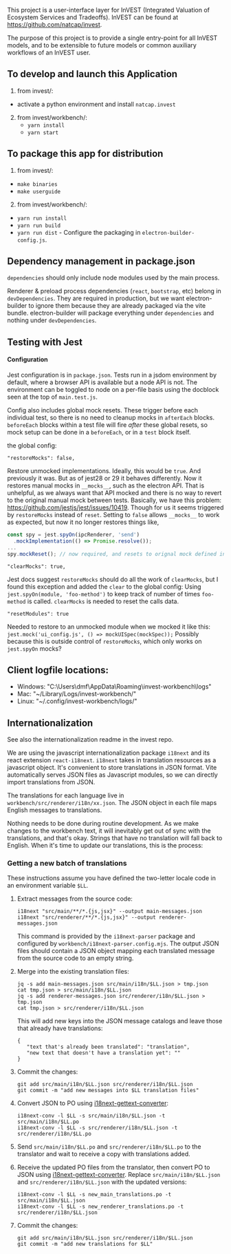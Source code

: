 This project is a user-interface layer for InVEST (Integrated Valuation of
Ecosystem Services and Tradeoffs).
InVEST can be found at https://github.com/natcap/invest.

The purpose of this project is to provide a single entry-point for all
InVEST models, and to be extensible to future models or common auxiliary
workflows of an InVEST user.

## To develop and launch this Application
1. from invest/:
  - activate a python environment and install `natcap.invest`
2. from invest/workbench/:
	- `yarn install`
	- `yarn start`

## To package this app for distribution
1. from invest/:
  - `make binaries`
  - `make userguide`
2. from invest/workbench/:
  - `yarn run install`
  - `yarn run build`
  - `yarn run dist`  - Configure the packaging in `electron-builder-config.js`.

## Dependency management in package.json
`dependencies` should only include node modules used by the main process.  

Renderer & preload process dependencies (`react`, `bootstrap`, etc) belong in `devDependencies`. 
They are required in production, but we want electron-builder to ignore them
because they are already packaged via the vite bundle.
electron-builder will package everything under `dependencies` and nothing under `devDependencies`.  

## Testing with Jest
#### Configuration
Jest configuration is in `package.json`.
Tests run in a jsdom environment by default, where a browser API is available
but a node API is not. The environment can be toggled to node on a per-file 
basis using the docblock seen at the top of `main.test.js`.

Config also includes global mock resets. These trigger before each individual test, 
so there is no need to cleanup mocks in `afterEach` blocks.
`beforeEach` blocks within a test file will fire _after_ these global resets,
so mock setup can be done in a `beforeEach`, or in a `test` block itself.

the global config:
```
"restoreMocks": false,
```
Restore unmocked implementations. Ideally, this would be `true`. And previously it was.
But as of jest28 or 29 it behaves differently. Now it restores manual mocks in `__mocks__`,
such as the electron API. That is unhelpful, as we always want that API mocked and there
is no way to revert to the original manual mock between tests. Basically, we have this problem:
https://github.com/jestjs/jest/issues/10419. Though for us it seems triggered by `restoreMocks`
instead of `reset`. Setting to `false` allows `__mocks__` to work as expected, but now it
no longer restores things like,
```javascript
const spy = jest.spyOn(ipcRenderer, 'send')
  .mockImplementation(() => Promise.resolve());
...
spy.mockReset(); // now required, and resets to orignal mock defined in __mocks__
```

```
"clearMocks": true,
```
Jest docs suggest `restoreMocks` should do all the work of `clearMocks`, 
but I found this exception and added the `clear` to the global config:
Using `jest.spyOn(module, 'foo-method')` to keep track of number of times
`foo-method` is called. `clearMocks` is needed to reset the calls data.
```
"resetModules": true
```
Needed to restore to an unmocked module when we mocked it like this:
`jest.mock('ui_config.js', () => mockUISpec(mockSpec));`
Possibly because this is outside control of `restoreMocks`, 
which only works on `jest.spyOn` mocks?

## Client logfile locations:
* Windows: "C:\Users\dmf\AppData\Roaming\invest-workbench\logs\"
* Mac: "\~/Library/Logs/invest-workbench/"
* Linux: "\~/.config/invest-workbench/logs/"

## Internationalization

See also the internationalization readme in the invest repo.

We are using the javascript internationalization package `i18next` and its react extension `react-i18next`. `i18next` takes in translation resources as a javascript object. It's convenient to store translations in JSON format. Vite automatically serves JSON files as Javascript modules, so we can directly import translations from JSON.

The translations for each language live in `workbench/src/renderer/i18n/xx.json`. The JSON object in each file maps English messages to translations.

Nothing needs to be done during routine development. As we make changes to the workbench text, it will inevitably get out of sync with the translations, and that's okay. Strings that have no translation will fall back to English. When it's time to update our translations, this is the process:


### Getting a new batch of translations
These instructions assume you have defined the two-letter locale code in an environment variable `$LL`.

1. Extract messages from the source code:
   ```
   i18next "src/main/**/*.{js,jsx}" --output main-messages.json
   i18next "src/renderer/**/*.{js,jsx}" --output renderer-messages.json
   ```
   This command is provided by the `i18next-parser` package and configured by `workbench/i18next-parser.config.mjs`. The output JSON files should contain a JSON object mapping each translated message from the source code to an empty string.

2. Merge into the existing translation files:
   ```
   jq -s add main-messages.json src/main/i18n/$LL.json > tmp.json
   cat tmp.json > src/main/i18n/$LL.json
   jq -s add renderer-messages.json src/renderer/i18n/$LL.json > tmp.json
   cat tmp.json > src/renderer/i18n/$LL.json
   ```
   This will add new keys into the JSON message catalogs and leave those that already have translations:
   ```
   {
      "text that's already been translated": "translation",
      "new text that doesn't have a translation yet": ""
   }
   ```

4. Commit the changes:
   ```
   git add src/main/i18n/$LL.json src/renderer/i18n/$LL.json
   git commit -m "add new messages into $LL translation files"
   ```
3. Convert JSON to PO using [i18next-gettext-converter](https://github.com/i18next/i18next-gettext-converter):
   ```
   i18next-conv -l $LL -s src/main/i18n/$LL.json -t src/main/i18n/$LL.po
   i18next-conv -l $LL -s src/renderer/i18n/$LL.json -t src/renderer/i18n/$LL.po

   ```

4. Send `src/main/i18n/$LL.po` and `src/renderer/i18n/$LL.po` to the translator and wait to receive a copy with translations added.

5. Receive the updated PO files from the translator, then convert PO to JSON using [i18next-gettext-converter](https://github.com/i18next/i18next-gettext-converter). Replace `src/main/i18n/$LL.json` and `src/renderer/i18n/$LL.json` with the updated versions:
   ```
   i18next-conv -l $LL -s new_main_translations.po -t src/main/i18n/$LL.json
   i18next-conv -l $LL -s new_renderer_translations.po -t src/renderer/i18n/$LL.json

   ```

6. Commit the changes:
   ```
   git add src/main/i18n/$LL.json src/renderer/i18n/$LL.json
   git commit -m "add new translations for $LL"
   ```

